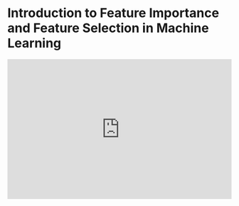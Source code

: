 <h1>Introduction to Feature Importance and Feature Selection in Machine Learning</h1>
<iframe width="100%" height="315" src="https://www.youtube.com/embed/t4mTeqZ8YZk" title="YouTube video player" frameborder="0" allow="accelerometer; autoplay; clipboard-write; encrypted-media; gyroscope; picture-in-picture" allowfullscreen></iframe>